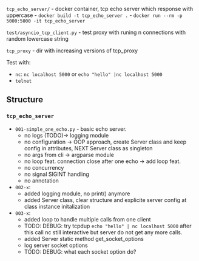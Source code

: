 
`tcp_echo_server/` - docker container, tcp echo server which response with uppercase
    - `docker build -t tcp_echo_server .`
    - `docker run --rm -p 5000:5000 -it tcp_echo_server`

`test/asyncio_tcp_client.py` - test proxy with runing n connections with random lowercase string

`tcp_proxy` - dir with increasing versions of tcp_proxy

Test with:
- `nc`: `nc localhost 5000` or `echo "hello" |nc localhost 5000`
- `telnet`

## Structure

### `tcp_echo_server`
- `001-simple_one_echo.py` - basic echo server.
  - no logs (TODO)-> logging module
  - no configuration -> OOP approach, create Server class and keep config in attributes, NEXT Server class as singleton 
  - no args from cli -> argparse module
  - no loop feat. connection close after one echo -> add loop feat.
  - no concurrency
  - no signal SIGINT handling 
  - no annotation
- `002-x`:
  - added logging module, no print() anymore
  - added Server class, clear structure and explicite server config at class instance initalization
- `003-x`:
  - added loop to handle multiple calls from one client 
  - TODO: DEBUG: try tcpdup `echo "hello" | nc localhost 5000` after this call nc still interactive but server do not get any more calls.
  - added Server static method get_socket_options
  - log server socket options
  - TODO: DEBUG: what each socket option do?